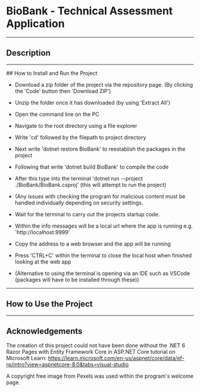 # BioBank - Technical Assessment Application
-----------------------------------------------------------------------------------------------------------------
## Description

-----------------------------------------------------------------------------------------------------------------
## How to Install and Run the Project

- Download a zip folder of the project via the repository page. (By clicking the 'Code' button then 'Download ZIP')

- Unzip the folder once it has downloaded (by using 'Extract All')

- Open the command line on the PC

- Navigate to the root directory using a file explorer

- Write 'cd' followed by the filepath to project directory

- Next write 'dotnet restore BioBank' to reestablish the packages in the project

- Following that write 'dotnet build BioBank' to compile the code

- After this type into the terminal 'dotnet run --project ./BioBank/BioBank.csproj' (this will attempt to run the project)

- (Any issues with checking the program for malicious content must be handled individually depending on security settings.

- Wait for the terminal to carry out the projects startup code.

- Within the info messages will be a local url where the app is running e.g. 'http://localhost:9999'

- Copy the address to a web browser and the app will be running

- Press 'CTRL+C' within the terminal to close the local host when finished looking at the web app

- (Alternative to using the terminal is opening via an IDE such as VSCode (packages will have to be installed through these))

-----------------------------------------------------------------------------------------------------------------
## How to Use the Project


-----------------------------------------------------------------------------------------------------------------
## Acknowledgements

The creation of this project could not have been done without the .NET 6 Razor Pages with Entity Framework Core in ASP.NET Core tutorial on Microsoft Learn:
https://learn.microsoft.com/en-us/aspnet/core/data/ef-rp/intro?view=aspnetcore-8.0&tabs=visual-studio

A copyright free image from Pexels was used within the program's welcome page.

